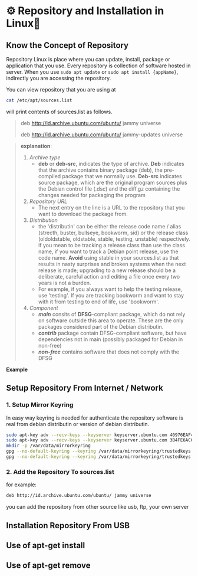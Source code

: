 # ⚙️ Repository and Installation in Linux🐧
## Know the Concept of Repository
Repository Linux is place where you can update, install, package or application that you use.
Every repository is collection of software hosted in server.
When you use `sudo apt update` or `sudo apt install {appName}`, indirectly you are accessing the repository.

You can view repository that you are using at
```bash
cat /etc/apt/sources.list 
```
will print contents of sources.list as follows.

> deb http://id.archive.ubuntu.com/ubuntu/ jammy universe
> 
> deb http://id.archive.ubuntu.com/ubuntu/ jammy-updates universe

> **explanation**:
> 
> 1. *Archive type* 
>     - **deb** or **deb-src**, indicates the type of archive. **Deb** indicates that the archive contains binary package (deb), the pre-compiled package that we normally use. **Deb-src** indicates source package, which are the original program sources plus the Debian control file (.dsc) and the diff.gz containing the changes needed for packaging the program 
> 2. *Repository URL*
>     - The next entry on the line is a URL to the repository that you want to download the package from.
> 3. *Distribution*
>     - the 'distributin' can be either the release code name / alias (strecth, buster, bullseye, bookworm, sid) or the release class (oldoldstable, oldstable, stable, testing, unstable) respectively. if you mean to be tracking a release class than use the class name, if you want to track a Debian point release, use the code name. **Avoid** using stable in your sources.list as that results in nasty surprises and broken systems when the next release is made; upgrading to a new release should be a deliberate, careful action and editing a file once every two years is not a burden.
>     - For example, if you always want to help the testing release, use 'testing'. If you are tracking bookworm and want to stay with it from testing to end of life, use 'bookworm'.
> 4. *Component*
>     - ***main*** consits of **DFSG**-compliant package, which do not rely on software outside this area to operate. These are the only packages considered part of the Debian distributin.
>     - ***contrib*** package contain DFSG-compliant software, but have dependencies not in main (possibly packaged for Debian in non-free)
>     - ***non-free*** contains software that does not comply with the DFSG

**Example**

## Setup Repository From Internet / Network
### 1. Setup Mirror Keyring
In easy way keyring is needed for authenticate the repository software is real from debian distributin or version of debian distributin.

```bash
sudo apt-key adv --recv-keys --keyserver keyserver.ubuntu.com 40976EAF437D05B5
sudo apt-key adv --recv-keys --keyserver keyserver.ubuntu.com 3B4FE6ACC0B21F32
mkdir -p /var/data/mirrorkeyring
gpg --no-default-keyring --keyring /var/data/mirrorkeyring/trustedkeys.gpg --import /usr/share/keyrings/ubuntu-archive-keyring.gpg
gpg --no-default-keyring --keyring /var/data/mirrorkeyring/trustedkeys.gpg --import /etc/apt/trusted.gpg
```
### 2. Add the Repository To sources.list
for example:
```bash
deb http://id.archive.ubuntu.com/ubuntu/ jammy universe
```
you can add the repository from other source like usb, ftp, your own server

## Installation Repository From USB
## Use of apt-get install
## Use of apt-get remove
